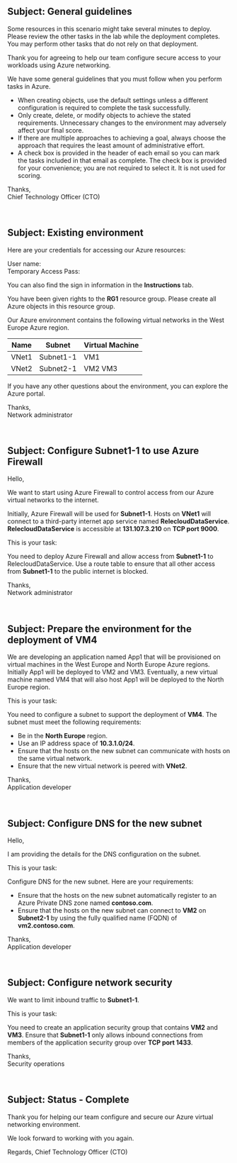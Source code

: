 **Subject: General guidelines**
---
Some resources in this scenario might take several minutes to deploy. Please review the other tasks in the lab while the deployment completes. You may perform other tasks that do not rely on that deployment.

Thank you for agreeing to help our team configure secure access to your workloads using Azure networking.

We have some general guidelines that you must follow when you perform tasks in Azure.
* When creating objects, use the default settings unless a different configuration is required to complete the task successfully.
* Only create, delete, or modify objects to achieve the stated requirements. Unnecessary changes to the environment may adversely affect your final score.
* If there are multiple approaches to achieving a goal, always choose the approach that requires the least amount of administrative effort.
* A check box is provided in the header of each email so you can mark the tasks included in that email as complete. The check box is provided for your convenience; you are not required to select it. It is not used for scoring.

Thanks,
<br>
Chief Technology Officer (CTO)

<br>


**Subject: Existing environment**
---
Here are your credentials for accessing our Azure resources:

User name: 
<br>
Temporary Access Pass: 

You can also find the sign in information in the **Instructions** tab.

You have been given rights to the **RG1** resource group. Please create all Azure objects in this resource group.

Our Azure environment contains the following virtual networks in the West Europe Azure region.

| Name  | Subnet    | Virtual Machine
| ----- | --------- | ---------------
| VNet1 | Subnet1-1 | VM1
| VNet2 | Subnet2-1 | VM2  VM3

If you have any other questions about the environment, you can explore the Azure portal.

Thanks,
<br>
Network administrator

<br>


**Subject: Configure Subnet1-1 to use Azure Firewall**
---
Hello,

We want to start using Azure Firewall to control access from our Azure virtual networks to the internet.

Initially, Azure Firewall will be used for **Subnet1-1**. Hosts on **VNet1** will connect to a third-party internet app service named **RelecloudDataService**.
**RelecloudDataService** is accessible at **131.107.3.210** on **TCP port 9000**.

This is your task:

You need to deploy Azure Firewall and allow access from **Subnet1-1** to RelecloudDataService. Use a route table to ensure that all other access from **Subnet1-1** to the public internet is blocked.

Thanks,
<br>
Network administrator

<br>

**Subject: Prepare the environment for the deployment of VM4**
---
We are developing an application named App1 that will be provisioned on virtual machines in the West Europe and North Europe Azure regions. Initially App1 will be deployed to VM2 and VM3. Eventually, a new virtual machine named VM4 that will also host App1 will be deployed to the North Europe region.

This is your task:

You need to configure a subnet to support the deployment of **VM4**. The subnet must meet the following requirements:

* Be in the **North Europe** region.
* Use an IP address space of **10.3.1.0/24**.
* Ensure that the hosts on the new subnet can communicate with hosts on the same virtual network.
* Ensure that the new virtual network is peered with **VNet2**.

Thanks,
<br>
Application developer

<br>

**Subject: Configure DNS for the new subnet**
---
Hello,

I am providing the details for the DNS configuration on the subnet.

This is your task:

Configure DNS for the new subnet. Here are your requirements:

* Ensure that the hosts on the new subnet automatically register to an Azure Private DNS zone named **contoso.com**.
* Ensure that the hosts on the new subnet can connect to **VM2** on **Subnet2-1** by using the fully qualified name (FQDN) of **vm2.contoso.com**.

Thanks,
<br>
Application developer

<br>

**Subject: Configure network security**
---
We want to limit inbound traffic to **Subnet1-1**.

This is your task:

You need to create an application security group that contains **VM2** and **VM3**. Ensure that **Subnet1-1** only allows inbound connections from members of the application security group over **TCP port 1433**.

Thanks,
<br>
Security operations

<br>

**Subject: Status - Complete**
---
Thank you for helping our team configure and secure our Azure virtual networking environment.

We look forward to working with you again.

Regards,
Chief Technology Officer (CTO)
